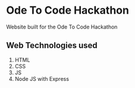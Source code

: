 # Ode To Code Hackathon

Website built for the Ode To Code Hackathon

## Web Technologies used

1. HTML
2. CSS
3. JS
4. Node JS with Express
